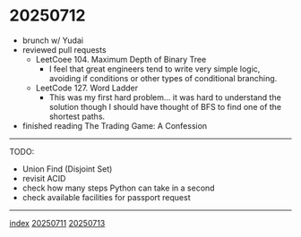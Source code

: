 <head><meta name="viewport" content="width=device-width, initial-scale=1.0, user-scalable=yes" /><meta charset="UTF-8"></head>

# 20250712

- brunch w/ Yudai
- reviewed pull requests
	- LeetCoee 104. Maximum Depth of Binary Tree
		- I feel that great engineers tend to write very simple logic, avoiding if conditions or other types of conditional branching.
	- LeetCode 127. Word Ladder
		- This was my first hard problem... it was hard to understand the solution though I should have thought of BFS to find one of the shortest paths.
- finished reading The Trading Game: A Confession

---

TODO:

- Union Find (Disjoint Set)
- revisit ACID
- check how many steps Python can take in a second
- check available facilities for passport request

---

[index](../../index.html)
[20250711](20250711.html)
[20250713](20250713.html)
